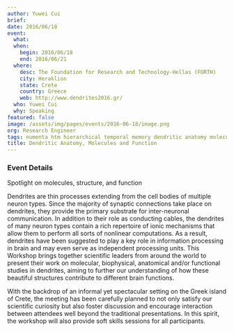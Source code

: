 ```yaml
---
author: Yuwei Cui
brief:
date: 2016/06/18
event:
  what:
  when:
    begin: 2016/06/18
    end: 2016/06/21
  where:
    desc: The Foundation for Research and Technology-Hellas (FORTH)
    city: Heraklion
    state: Crete
    country: Greece
    web: http://www.dendrites2016.gr/
  who: Yuwei Cui
  why: Speaking
featured: false
image: /assets/img/pages/events/2016-06-18/image.png
org: Research Engineer
tags: numenta htm hierarchical temporal memory dendritic anatomy molecules function herkalion crete 2016 event
title: Dendritic Anatomy, Molecules and Function
---
```


### Event Details

Spotlight on molecules, structure, and function

Dendrites are thin processes extending from the cell bodies of multiple neuron
types. Since the majority of synaptic connections take place on dendrites, they
provide the primary substrate for inter-neuronal communication. In addition to
their role as conducting cables, the dendrites of many neuron types contain a
rich repertoire of ionic mechanisms that allow them to perform all sorts of
nonlinear computations. As a result, dendrites have been suggested to play a key
role in information processing in brain and may even serve as independent
processing units. This Workshop brings together scientific leaders from around
the world to present their work on molecular, biophysical, anatomical and/or
functional studies in dendrites, aiming to further our understanding of how
these beautiful structures contribute to different brain functions.

With the backdrop of an informal yet spectacular setting on the Greek island of
Crete, the meeting has been carefully planned to not only satisfy our scientific
curiosity but also foster discussion and encourage interaction between attendees
well beyond the traditional presentations. In this spirit, the workshop will
also provide soft skills sessions for all participants.
